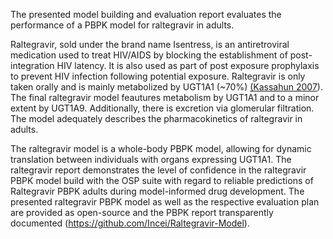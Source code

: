 The presented model building and evaluation report evaluates the performance of a PBPK model for raltegravir in adults.

Raltegravir, sold under the brand name Isentress, is an antiretroviral medication used to treat HIV/AIDS by blocking the establishment of post-integration HIV latency. It is also used as part of post exposure prophylaxis to prevent HIV infection following potential exposure. Raltegravir is only taken orally and is mainly metabolized by UGT1A1 (~70%) [(Kassahun 2007](#5-References)). The final raltegravir model feautures metabolism by UGT1A1 and to a minor extent by UGT1A9. Additionally, there is excretion via glomerular filtration. The model adequately describes the pharmacokinetics of raltegravir in adults.

The raltegravir model is a whole-body PBPK model, allowing for dynamic translation between individuals with organs expressing UGT1A1. The raltegravir report demonstrates the level of confidence in the raltegravir PBPK model build with the OSP suite with regard to reliable predictions of Raltegravir PBPK adults during model-informed drug development. The presented raltegravir PBPK model as well as the respective evaluation plan are provided as open-source and the PBPK report transparently documented (https://github.com/Incei/Raltegravir-Model).


